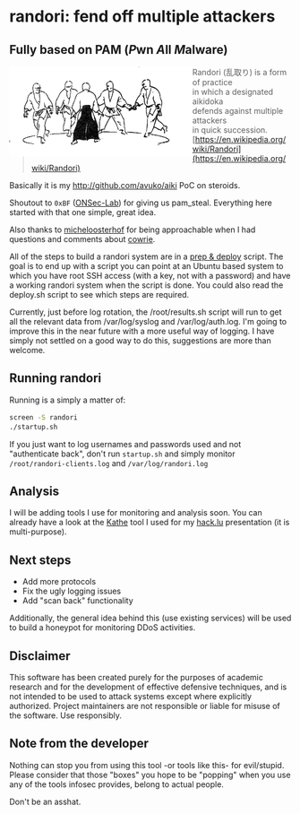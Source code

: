 # randori: fend off multiple attackers

## Fully based on PAM (*P*wn *A*ll *M*alware)

<!-- ![randori](randori.gif) -->

<img src="./randori.gif" align="left" />

> Randori (乱取り) is a form of practice<br />
> in which a designated aikidoka<br />
> defends against multiple attackers<br />
> in quick succession.<br />
> [https://en.wikipedia.org/wiki/Randori](https://en.wikipedia.org/wiki/Randori)

Basically it is my http://github.com/avuko/aiki PoC on steroids.

Shoutout to `0xBF` ([ONSec-Lab](https://github.com/ONsec-Lab/scripts/tree/master/pam_steal))
for giving us pam_steal. Everything here started with that one simple, great idea.

Also thanks to [micheloosterhof](https://twitter.com/micheloosterhof) for being
approachable when I had questions and comments about [cowrie](https://github.com/micheloosterhof/cowrie).


All of the steps to build a randori system are in a [prep & deploy](https://github.com/avuko/randori/tree/master/deploy) script.
The goal is to end up with a script you can point at an Ubuntu based system
to which you have root SSH access (with a key, not with a password)
and have a working randori system when the script is done.
You could also read the deploy.sh script to see which steps are required.

Currently, just before log rotation, the /root/results.sh script will run to get
all the relevant data from /var/log/syslog and /var/log/auth.log.
I'm going to improve this in the near future with a more useful way
of logging. I have simply not settled on a good way to do this, suggestions
are more than welcome.

## Running randori

Running is a simply a matter of:

```bash
screen -S randori
./startup.sh
```

If you just want to log usernames and passwords used and not "authenticate back", don't run `startup.sh` and
simply monitor `/root/randori-clients.log` and `/var/log/randori.log`

## Analysis

I will be adding tools I use for monitoring and analysis soon.
You can already have a look at the [Kathe](https://github.com/avuko/kathe)
tool I used for my [hack.lu](https://www.youtube.com/watch?v=-i1cyxTa8AM) presentation (it is multi-purpose).

## Next steps

 - Add more protocols
 - Fix the ugly logging issues
 - Add "scan back" functionality

Additionally, the general idea behind this (use existing services)
will be used to build a honeypot for monitoring DDoS activities.

## Disclaimer

This software has been created purely for the purposes of academic research
and for the development of effective defensive techniques, and is not
intended to be used to attack systems except where explicitly authorized.
Project maintainers are not responsible or liable for misuse of the
software. Use responsibly.

## Note from the developer

Nothing can stop you from using this tool -or tools like this- for
evil/stupid. Please consider that those "boxes" you hope to be "popping"
when you use any of the tools infosec provides, belong to actual people.

Don't be an asshat.
